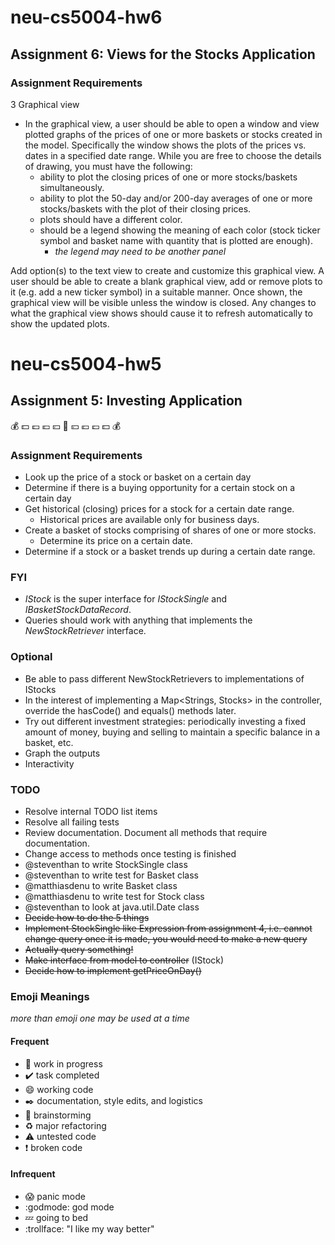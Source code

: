 # neu-cs5004-hw6
## Assignment 6: Views for the Stocks Application

### Assignment Requirements
3 Graphical view

* In the graphical view, a user should be able to open a window and view plotted graphs of the prices of one or more baskets or stocks created in the model. Specifically the window shows the plots of the prices vs. dates in a specified date range. While you are free to choose the details of drawing, you must have the following:
   * ability to plot the closing prices of one or more stocks/baskets simultaneously.
   * ability to plot the 50-day and/or 200-day averages of one or more stocks/baskets with the plot of their closing prices.
   * plots should have a different color.
   * should be a legend showing the meaning of each color (stock ticker symbol and basket name with quantity that is plotted are enough).
     * _the legend may need to be another panel_

Add option(s) to the text view to create and customize this graphical view. A user should be able to create a blank graphical view, add or remove plots to it (e.g. add a new ticker symbol) in a suitable manner. Once shown, the graphical view will be visible unless the window is closed. Any changes to what the graphical view shows should cause it to refresh automatically to show the updated plots.

# neu-cs5004-hw5
## Assignment 5: Investing Application
:moneybag: :dollar: :pound: :euro: :yen: :money_with_wings: :yen: :euro: :pound: :dollar: :moneybag:

### Assignment Requirements

* Look up the price of a stock or basket on a certain day
* Determine if there is a buying opportunity for a certain stock on a certain day
* Get historical (closing) prices for a stock for a certain date range.
    * Historical prices are available only for business days.
* Create a basket of stocks comprising of shares of one or more stocks.
    * Determine its price on a certain date.
* Determine if a stock or a basket trends up during a certain date range.

### FYI

* *IStock* is the super interface for *IStockSingle* and *IBasketStockDataRecord*.
* Queries should work with anything that implements the *NewStockRetriever* interface.

### Optional

* Be able to pass different NewStockRetrievers to implementations of IStocks
* In the interest of implementing a Map<Strings, Stocks> in the controller, override the hasCode() and equals() methods later.
* Try out different investment strategies: periodically investing a fixed amount of money, buying and selling to maintain a specific balance in a basket, etc.
* Graph the outputs
* Interactivity

### TODO

* Resolve internal TODO list items
* Resolve all failing tests
* Review documentation. Document all methods that require documentation.
* Change access to methods once testing is finished
* @steventhan to write StockSingle class
* @steventhan to write test for Basket class
* @matthiasdenu to write Basket class
* @matthiasdenu to write test for Stock class
* @steventhan to look at java.util.Date class
* <del>Decide how to do the 5 things</del>
* <del>Implement StockSingle like Expression from assignment 4, i.e. cannot change query once it is made, you would need to make a new query</del>
* <del>Actually query something!</del>
* <del>Make interface from model to controller</del> (IStock)
* <del>Decide how to implement getPriceOnDay()</del>

### Emoji Meanings
_more than emoji one may be used at a time_
#### Frequent
* :construction: work in progress
* :heavy_check_mark: task completed
* :smile: working code
* :black_nib: documentation, style edits, and logistics
* :thought_balloon: brainstorming
* :recycle: major refactoring
* :warning: untested code
* :exclamation: broken code
#### Infrequent
* :scream: panic mode
* :godmode: god mode
* :zzz: going to bed
* :trollface: "I like my way better"





